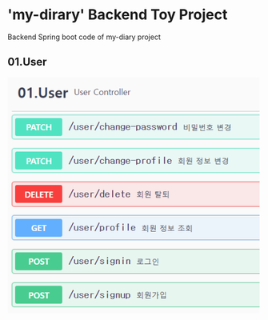 # 'my-dirary' Backend Toy Project
Backend Spring boot code of my-diary project



## 01.User

![01.User](images/01.User.png)
